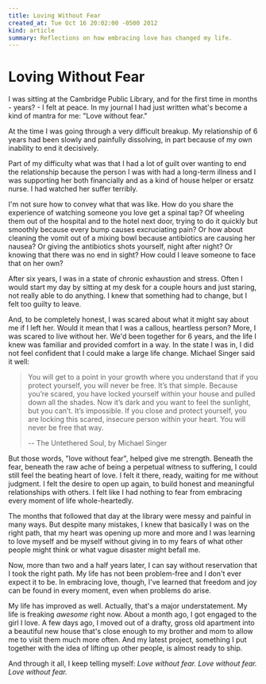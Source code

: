 ```yaml
---
title: Loving Without Fear
created_at: Tue Oct 16 20:02:00 -0500 2012
kind: article
summary: Reflections on how embracing love has changed my life.
---
```


# Loving Without Fear

I was sitting at the Cambridge Public Library, and for the first time
in months - years? - I felt at peace. In my journal I had just written
what's become a kind of mantra for me: "Love without fear."

At the time I was going through a very difficult breakup. My
relationship of 6 years had been slowly and painfully dissolving, in
part because of my own inability to end it decisively.

Part of my difficulty what was that I had a lot of guilt over wanting
to end the relationship because the person I was with had a long-term
illness and I was supporting her both financially and as a kind of
house helper or ersatz nurse. I had watched her suffer terribly.

I'm not sure how to convey what that was like. How do you share the
experience of watching someone you love get a spinal tap? Of wheeling
them out of the hospital and to the hotel next door, trying to do it
quickly but smoothly because every bump causes excruciating pain? Or
how about cleaning the vomit out of a mixing bowl because antibiotics
are causing her nausea? Or giving the antibiotics shots yourself,
night after night? Or knowing that there was no end in sight? How
could I leave someone to face that on her own?

After six years, I was in a state of chronic exhaustion and stress.
Often I would start my day by sitting at my desk for a couple hours
and just staring, not really able to do anything. I knew that
something had to change, but I felt too guilty to leave.

And, to be completely honest, I was scared about what it might say
about me if I left her. Would it mean that I was a callous, heartless
person?  More, I was scared to live without her. We'd been together for
6 years, and the life I knew was familiar and provided comfort in a
way. In the state I was in, I did not feel confident that I could make
a large life change. Michael Singer said it well:

> You will get to a point in your growth where you understand that if
> you protect yourself, you will never be free. It’s that simple.
> Because you’re scared, you have locked yourself within your house
> and pulled down all the shades. Now it’s dark and you want to feel
> the sunlight, but you can’t. It’s impossible. If you close and
> protect yourself, you are locking this scared, insecure person
> within your heart. You will never be free that way.
>
> -- The Untethered Soul, by Michael Singer

But those words, "love without fear", helped give me strength. Beneath
the fear, beneath the raw ache of being a perpetual witness to
suffering, I could still feel the beating heart of love. I felt it
there, ready, waiting for me without judgment. I felt the desire to
open up again, to build honest and meaningful relationships with
others. I felt like I had nothing to fear from embracing every moment
of life whole-heartedly.

The months that followed that day at the library were messy and
painful in many ways. But despite many mistakes, I knew that basically
I was on the right path, that my heart was opening up more and more
and I was learning to love myself and be myself without giving in to
my fears of what other people might think or what vague disaster might
befall me.

Now, more than two and a half years later, I can say without
reservation that I took the right path. My life has not been
problem-free and I don't ever expect it to be. In embracing love,
though, I've learned that freedom and joy can be found in every
moment, even when problems do arise.

My life has improved as well. Actually, that's a major understatement.
My life is freaking _awesome_ right now. About a month ago, I got
engaged to the girl I love. A few days ago, I moved out of a drafty,
gross old apartment into a beautiful new house that's close enough to
my brother and mom to allow me to visit them much more often. And my
latest project, something I put together with the idea of lifting up
other people, is almost ready to ship.

And through it all, I keep telling myself: _Love without fear. Love
without fear. Love without fear._
